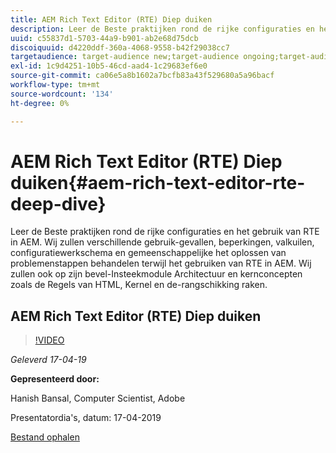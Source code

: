 ```yaml
---
title: AEM Rich Text Editor (RTE) Diep duiken
description: Leer de Beste praktijken rond de rijke configuraties en het gebruik van RTE in AEM. Wij zullen verschillende gebruik-gevallen, beperkingen, valkuilen, configuratiewerkschema en gemeenschappelijke het oplossen van problemenstappen behandelen terwijl het gebruiken van RTE in AEM. Wij zullen ook op zijn bevel-Insteekmodule Architectuur en kernconcepten zoals de Regels van HTML, Kernel en de-rangschikking raken.
uuid: c55837d1-5703-44a9-b901-ab2e68d75dcb
discoiquuid: d4220ddf-360a-4068-9558-b42f29038cc7
targetaudience: target-audience new;target-audience ongoing;target-audience upgrader
exl-id: 1c9d4251-10b5-46cd-aad4-1c29683ef6e0
source-git-commit: ca06e5a8b1602a7bcfb83a43f529680a5a96bacf
workflow-type: tm+mt
source-wordcount: '134'
ht-degree: 0%

---
```


# AEM Rich Text Editor (RTE) Diep duiken{#aem-rich-text-editor-rte-deep-dive}

Leer de Beste praktijken rond de rijke configuraties en het gebruik van RTE in AEM. Wij zullen verschillende gebruik-gevallen, beperkingen, valkuilen, configuratiewerkschema en gemeenschappelijke het oplossen van problemenstappen behandelen terwijl het gebruiken van RTE in AEM. Wij zullen ook op zijn bevel-Insteekmodule Architectuur en kernconcepten zoals de Regels van HTML, Kernel en de-rangschikking raken.

## AEM Rich Text Editor (RTE) Diep duiken

>[!VIDEO](https://video.tv.adobe.com/v/27087/?quality=9)

*Geleverd 17-04-19*

**Gepresenteerd door:**

Hanish Bansal, Computer Scientist, Adobe

Presentatordia&#39;s, datum: 17-04-2019

[Bestand ophalen](assets/aem-gems-aem-rte-04172019.pdf)
